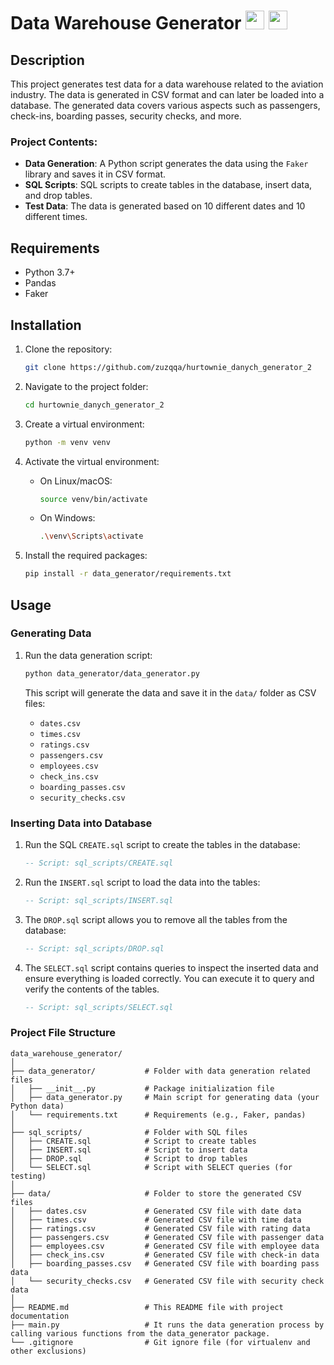 # Data Warehouse Generator <img src="https://github.com/bablubambal/All_logo_and_pictures/blob/main/databases/mysql.svg" width="30" /> <img src="https://github.com/bablubambal/All_logo_and_pictures/blob/main/programming%20languages/python.svg" width="30" />

## Description

This project generates test data for a data warehouse related to the aviation industry. The data is generated in CSV format and can later be loaded into a database. The generated data covers various aspects such as passengers, check-ins, boarding passes, security checks, and more.

### Project Contents:
- **Data Generation**: A Python script generates the data using the `Faker` library and saves it in CSV format.
- **SQL Scripts**: SQL scripts to create tables in the database, insert data, and drop tables.
- **Test Data**: The data is generated based on 10 different dates and 10 different times.

## Requirements

- Python 3.7+
- Pandas
- Faker

## Installation

1. Clone the repository:

    ```bash
    git clone https://github.com/zuzqqa/hurtownie_danych_generator_2 
    ```

2. Navigate to the project folder:

    ```bash
    cd hurtownie_danych_generator_2 
    ```

3. Create a virtual environment:

    ```bash
    python -m venv venv
    ```

4. Activate the virtual environment:

    - On Linux/macOS:

      ```bash
      source venv/bin/activate
      ```

    - On Windows:

      ```bash
      .\venv\Scripts\activate
      ```

5. Install the required packages:

    ```bash
    pip install -r data_generator/requirements.txt
    ```

## Usage

### Generating Data

1. Run the data generation script:

    ```bash
    python data_generator/data_generator.py
    ```

   This script will generate the data and save it in the `data/` folder as CSV files:

   - `dates.csv`
   - `times.csv`
   - `ratings.csv`
   - `passengers.csv`
   - `employees.csv`
   - `check_ins.csv`
   - `boarding_passes.csv`
   - `security_checks.csv`

### Inserting Data into Database

1. Run the SQL `CREATE.sql` script to create the tables in the database:

    ```sql
    -- Script: sql_scripts/CREATE.sql
    ```

2. Run the `INSERT.sql` script to load the data into the tables:

    ```sql
    -- Script: sql_scripts/INSERT.sql
    ```

3. The `DROP.sql` script allows you to remove all the tables from the database:

    ```sql
    -- Script: sql_scripts/DROP.sql
    ```

4. The `SELECT.sql` script contains queries to inspect the inserted data and ensure everything is loaded correctly. You can execute it to query and verify the contents of the tables.

    ```sql
    -- Script: sql_scripts/SELECT.sql
    ```

### Project File Structure

```text
data_warehouse_generator/
│
├── data_generator/           # Folder with data generation related files
│   ├── __init__.py           # Package initialization file
│   ├── data_generator.py     # Main script for generating data (your Python data)
│   └── requirements.txt      # Requirements (e.g., Faker, pandas)
│
├── sql_scripts/              # Folder with SQL files
│   ├── CREATE.sql            # Script to create tables
│   ├── INSERT.sql            # Script to insert data
│   ├── DROP.sql              # Script to drop tables
│   └── SELECT.sql            # Script with SELECT queries (for testing)
│
├── data/                     # Folder to store the generated CSV files
│   ├── dates.csv             # Generated CSV file with date data
│   ├── times.csv             # Generated CSV file with time data
│   ├── ratings.csv           # Generated CSV file with rating data
│   ├── passengers.csv        # Generated CSV file with passenger data
│   ├── employees.csv         # Generated CSV file with employee data
│   ├── check_ins.csv         # Generated CSV file with check-in data
│   ├── boarding_passes.csv   # Generated CSV file with boarding pass data
│   └── security_checks.csv   # Generated CSV file with security check data
│
├── README.md                 # This README file with project documentation
├── main.py                   # It runs the data generation process by calling various functions from the data_generator package.
└── .gitignore                # Git ignore file (for virtualenv and other exclusions)
